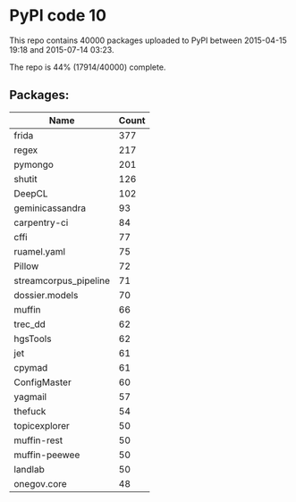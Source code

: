 # PyPI code 10

This repo contains 40000 packages uploaded to PyPI between 
2015-04-15 19:18 and 2015-07-14 03:23.

The repo is 44% (17914/40000) complete.

## Packages:

| Name  | Count |
| ----- | ----- |
| frida | 377 |
| regex | 217 |
| pymongo | 201 |
| shutit | 126 |
| DeepCL | 102 |
| geminicassandra | 93 |
| carpentry-ci | 84 |
| cffi | 77 |
| ruamel.yaml | 75 |
| Pillow | 72 |
| streamcorpus_pipeline | 71 |
| dossier.models | 70 |
| muffin | 66 |
| trec_dd | 62 |
| hgsTools | 62 |
| jet | 61 |
| cpymad | 61 |
| ConfigMaster | 60 |
| yagmail | 57 |
| thefuck | 54 |
| topicexplorer | 50 |
| muffin-rest | 50 |
| muffin-peewee | 50 |
| landlab | 50 |
| onegov.core | 48 |


